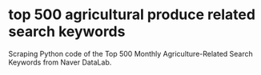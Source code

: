 # top 500 agricultural produce related search keywords
Scraping Python code of the Top 500 Monthly Agriculture-Related Search Keywords from Naver DataLab.
